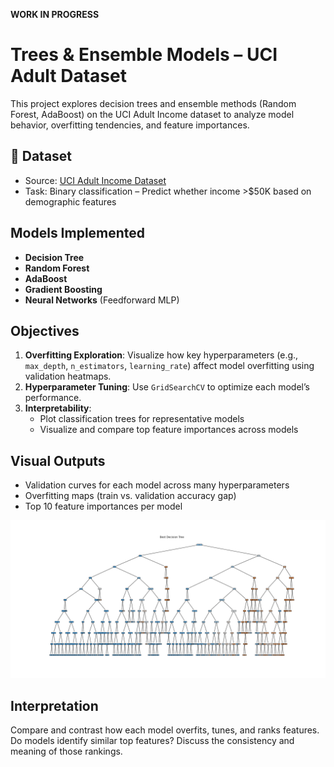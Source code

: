 **WORK IN PROGRESS**

# Trees & Ensemble Models – UCI Adult Dataset

This project explores decision trees and ensemble methods (Random Forest, AdaBoost) on the UCI Adult Income dataset to analyze model behavior, overfitting tendencies, and feature importances.

## 📁 Dataset
- Source: [UCI Adult Income Dataset](https://archive.ics.uci.edu/ml/datasets/adult)
- Task: Binary classification – Predict whether income >$50K based on demographic features

## Models Implemented
- **Decision Tree**
- **Random Forest**
- **AdaBoost**
- **Gradient Boosting**
- **Neural Networks** (Feedforward MLP)

## Objectives
1. **Overfitting Exploration**: Visualize how key hyperparameters (e.g., `max_depth`, `n_estimators`, `learning_rate`) affect model overfitting using validation heatmaps.
2. **Hyperparameter Tuning**: Use `GridSearchCV` to optimize each model’s performance.
3. **Interpretability**:
   - Plot classification trees for representative models
   - Visualize and compare top feature importances across models

## Visual Outputs
- Validation curves for each model across many hyperparameters
- Overfitting maps (train vs. validation accuracy gap)
- Top 10 feature importances per model

![Decision Tree Plot](media/02_decision_trees/balanced_decision_tree_viz.png)

## Interpretation
Compare and contrast how each model overfits, tunes, and ranks features.  
Do models identify similar top features? Discuss the consistency and meaning of those rankings.



